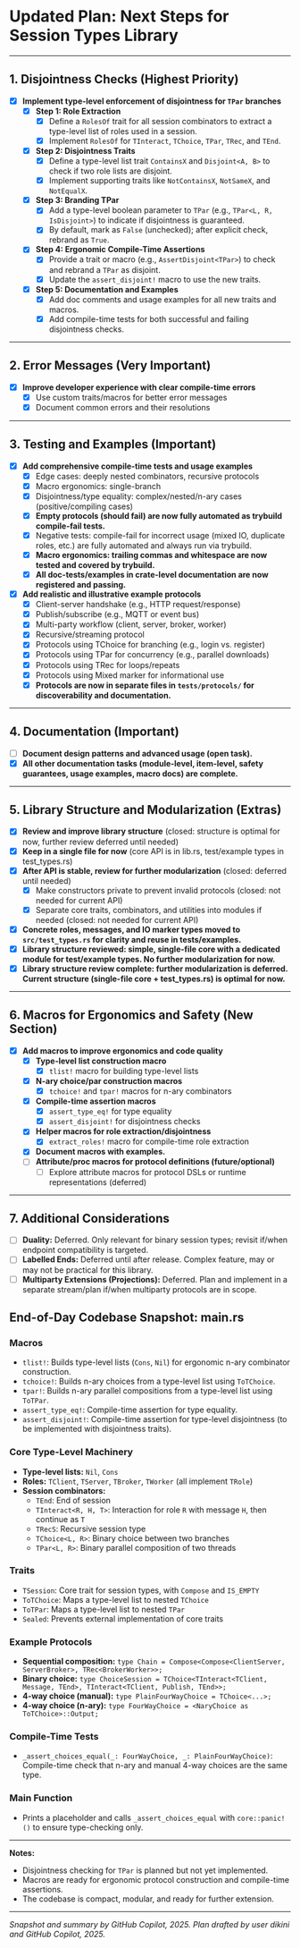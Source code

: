 # Updated Plan: Next Steps for Session Types Library

---

## 1. Disjointness Checks (**Highest Priority**)

- [x] **Implement type-level enforcement of disjointness for `TPar` branches**
  - [x] **Step 1: Role Extraction**
    - [x] Define a `RolesOf` trait for all session combinators to extract a type-level list of
    roles used in a session.
    - [x] Implement `RolesOf` for `TInteract`, `TChoice`, `TPar`, `TRec`, and `TEnd`.
  - [x] **Step 2: Disjointness Traits**
    - [x] Define a type-level list trait `ContainsX` and `Disjoint<A, B>` to check if two role
    lists are disjoint.
    - [x] Implement supporting traits like `NotContainsX`, `NotSameX`, and `NotEqualX`.
  - [x] **Step 3: Branding TPar**
    - [x] Add a type-level boolean parameter to `TPar` (e.g., `TPar<L, R, IsDisjoint>`) to
    indicate if disjointness is guaranteed.
    - [x] By default, mark as `False` (unchecked); after explicit check, rebrand as `True`.
  - [x] **Step 4: Ergonomic Compile-Time Assertions**
    - [x] Provide a trait or macro (e.g., `AssertDisjoint<TPar>`) to check and rebrand a `TPar`
    as disjoint.
    - [x] Update the `assert_disjoint!` macro to use the new traits.
  - [x] **Step 5: Documentation and Examples**
    - [x] Add doc comments and usage examples for all new traits and macros.
    - [x] Add compile-time tests for both successful and failing disjointness checks.

---

## 2. Error Messages (**Very Important**)

- [x] **Improve developer experience with clear compile-time errors**
  - [x] Use custom traits/macros for better error messages
  - [x] Document common errors and their resolutions

---

## 3. Testing and Examples (**Important**)

- [x] **Add comprehensive compile-time tests and usage examples**
  - [x] Edge cases: deeply nested combinators, recursive protocols
  - [x] Macro ergonomics: single-branch
  - [x] Disjointness/type equality: complex/nested/n-ary cases (positive/compiling cases)
  - [x] **Empty protocols (should fail) are now fully automated as trybuild compile-fail tests.**
  - [x] Negative tests: compile-fail for incorrect usage (mixed IO, duplicate roles, etc.) are
  fully automated and always run via trybuild.
  - [x] **Macro ergonomics: trailing commas and whitespace are now tested and covered by trybuild.**
  - [x] **All doc-tests/examples in crate-level documentation are now registered and passing.**
- [x] **Add realistic and illustrative example protocols**
  - [x] Client-server handshake (e.g., HTTP request/response)
  - [x] Publish/subscribe (e.g., MQTT or event bus)
  - [x] Multi-party workflow (client, server, broker, worker)
  - [x] Recursive/streaming protocol
  - [x] Protocols using TChoice for branching (e.g., login vs. register)
  - [x] Protocols using TPar for concurrency (e.g., parallel downloads)
  - [x] Protocols using TRec for loops/repeats
  - [x] Protocols using Mixed marker for informational use
  - [x] **Protocols are now in separate files in `tests/protocols/` for discoverability and
  documentation.**

---

## 4. Documentation (**Important**)

- [ ] **Document design patterns and advanced usage (open task).**
- [x] **All other documentation tasks (module-level, item-level, safety guarantees, usage examples,
macro docs) are complete.**

---

## 5. Library Structure and Modularization (**Extras**)

- [x] **Review and improve library structure** (closed: structure is optimal for now, further
review deferred until needed)
- [x] **Keep in a single file for now** (core API is in lib.rs, test/example types in test_types.rs)
- [x] **After API is stable, review for further modularization** (closed: deferred until needed)
  - [x] Make constructors private to prevent invalid protocols (closed: not needed for current API)
  - [x] Separate core traits, combinators, and utilities into modules if needed (closed: not
  needed for current API)
- [x] **Concrete roles, messages, and IO marker types moved to `src/test_types.rs` for clarity and
reuse in tests/examples.**
- [x] **Library structure reviewed: simple, single-file core with a dedicated module for
test/example types. No further modularization for now.**
- [x] **Library structure review complete: further modularization is deferred. Current structure
(single-file core + test_types.rs) is optimal for now.**

---

## 6. Macros for Ergonomics and Safety (**New Section**)

- [x] **Add macros to improve ergonomics and code quality**
  - [x] **Type-level list construction macro**
    - [x] `tlist!` macro for building type-level lists
  - [x] **N-ary choice/par construction macros**
    - [x] `tchoice!` and `tpar!` macros for n-ary combinators
  - [x] **Compile-time assertion macros**
    - [x] `assert_type_eq!` for type equality
    - [x] `assert_disjoint!` for disjointness checks
  - [x] **Helper macros for role extraction/disjointness**
    - [x] `extract_roles!` macro for compile-time role extraction
  - [x] **Document macros with examples.**
  - [ ] **Attribute/proc macros for protocol definitions (future/optional)**
    - [ ] Explore attribute macros for protocol DSLs or runtime representations (deferred)

---

## 7. Additional Considerations

- [ ] **Duality:** Deferred. Only relevant for binary session types; revisit if/when endpoint
compatibility is targeted.
- [ ] **Labelled Ends:** Deferred until after release. Complex feature, may or may not be practical
for this library.
- [ ] **Multiparty Extensions (Projections):** Deferred. Plan and implement in a separate
stream/plan if/when multiparty protocols are in scope.

## End-of-Day Codebase Snapshot: main.rs

### Macros

- `tlist!`: Builds type-level lists (`Cons`, `Nil`) for ergonomic n-ary combinator construction.
- `tchoice!`: Builds n-ary choices from a type-level list using `ToTChoice`.
- `tpar!`: Builds n-ary parallel compositions from a type-level list using `ToTPar`.
- `assert_type_eq!`: Compile-time assertion for type equality.
- `assert_disjoint!`: Compile-time assertion for type-level disjointness (to be implemented with
disjointness traits).

### Core Type-Level Machinery

- **Type-level lists:** `Nil`, `Cons`
- **Roles:** `TClient`, `TServer`, `TBroker`, `TWorker` (all implement `TRole`)
- **Session combinators:**
  - `TEnd`: End of session
  - `TInteract<R, H, T>`: Interaction for role `R` with message `H`, then continue as `T`
  - `TRecS`: Recursive session type
  - `TChoice<L, R>`: Binary choice between two branches
  - `TPar<L, R>`: Binary parallel composition of two threads

### Traits

- `TSession`: Core trait for session types, with `Compose` and `IS_EMPTY`
- `ToTChoice`: Maps a type-level list to nested `TChoice`
- `ToTPar`: Maps a type-level list to nested `TPar`
- `Sealed`: Prevents external implementation of core traits

### Example Protocols

- **Sequential composition:**
  `type Chain = Compose<Compose<ClientServer, ServerBroker>, TRec<BrokerWorker>>;`
- **Binary choice:**
  `type ChoiceSession = TChoice<TInteract<TClient, Message, TEnd>, TInteract<TClient, Publish,
  TEnd>>;`
- **4-way choice (manual):**
  `type PlainFourWayChoice = TChoice<...>;`
- **4-way choice (n-ary):**
  `type FourWayChoice = <NaryChoice as ToTChoice>::Output;`

### Compile-Time Tests

- `_assert_choices_equal(_: FourWayChoice, _: PlainFourWayChoice)`:
  Compile-time check that n-ary and manual 4-way choices are the same type.

### Main Function

- Prints a placeholder and calls `_assert_choices_equal` with `core::panic!()` to ensure
type-checking only.

---

**Notes:**

- Disjointness checking for `TPar` is planned but not yet implemented.
- Macros are ready for ergonomic protocol construction and compile-time assertions.
- The codebase is compact, modular, and ready for further extension.

---

*Snapshot and summary by GitHub Copilot, 2025.*
*Plan drafted by user dikini and GitHub Copilot, 2025.*
